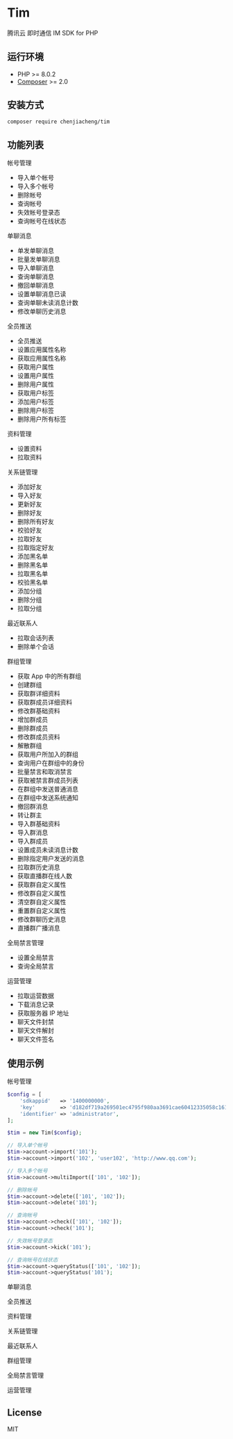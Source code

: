 # Tim

腾讯云 即时通信 IM SDK for PHP

## 运行环境

- PHP >= 8.0.2
- [Composer](https://getcomposer.org/) >= 2.0

## 安装方式

```bash
composer require chenjiacheng/tim
```

## 功能列表

帐号管理

* 导入单个帐号
* 导入多个帐号
* 删除帐号
* 查询帐号
* 失效帐号登录态
* 查询帐号在线状态

单聊消息

* 单发单聊消息
* 批量发单聊消息
* 导入单聊消息
* 查询单聊消息
* 撤回单聊消息
* 设置单聊消息已读
* 查询单聊未读消息计数
* 修改单聊历史消息

全员推送

* 全员推送
* 设置应用属性名称
* 获取应用属性名称
* 获取用户属性
* 设置用户属性
* 删除用户属性
* 获取用户标签
* 添加用户标签
* 删除用户标签
* 删除用户所有标签

资料管理

* 设置资料
* 拉取资料

关系链管理

* 添加好友
* 导入好友
* 更新好友
* 删除好友
* 删除所有好友
* 校验好友
* 拉取好友
* 拉取指定好友
* 添加黑名单
* 删除黑名单
* 拉取黑名单
* 校验黑名单
* 添加分组
* 删除分组
* 拉取分组

最近联系人

* 拉取会话列表
* 删除单个会话

群组管理

* 获取 App 中的所有群组
* 创建群组
* 获取群详细资料
* 获取群成员详细资料
* 修改群基础资料
* 增加群成员
* 删除群成员
* 修改群成员资料
* 解散群组
* 获取用户所加入的群组
* 查询用户在群组中的身份
* 批量禁言和取消禁言
* 获取被禁言群成员列表
* 在群组中发送普通消息
* 在群组中发送系统通知
* 撤回群消息
* 转让群主
* 导入群基础资料
* 导入群消息
* 导入群成员
* 设置成员未读消息计数
* 删除指定用户发送的消息
* 拉取群历史消息
* 获取直播群在线人数
* 获取群自定义属性
* 修改群自定义属性
* 清空群自定义属性
* 重置群自定义属性
* 修改群聊历史消息
* 直播群广播消息

全局禁言管理

* 设置全局禁言
* 查询全局禁言

运营管理

* 拉取运营数据
* 下载消息记录
* 获取服务器 IP 地址
* 聊天文件封禁
* 聊天文件解封
* 聊天文件签名

## 使用示例

帐号管理

```php
$config = [
    'sdkappid'   => '1400000000',
    'key'        => 'd182df719a269501ec4795f980aa3691cae60412335058c161c3467d3cb0f565',
    'identifier' => 'administrator',
];

$tim = new Tim($config);

// 导入单个帐号
$tim->account->import('101');
$tim->account->import('102', 'user102', 'http://www.qq.com');

// 导入多个帐号
$tim->account->multiImport(['101', '102']);

// 删除帐号
$tim->account->delete(['101', '102']);
$tim->account->delete('101');

// 查询帐号
$tim->account->check(['101', '102']);
$tim->account->check('101');

// 失效帐号登录态
$tim->account->kick('101');

// 查询帐号在线状态
$tim->account->queryStatus(['101', '102']);
$tim->account->queryStatus('101');
```

单聊消息

全员推送

资料管理

关系链管理

最近联系人

群组管理

全局禁言管理

运营管理

## License

MIT
